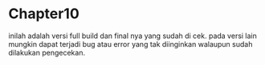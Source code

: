 # Chapter10

inilah adalah versi full build dan final nya yang sudah di cek.
pada versi lain mungkin dapat terjadi bug atau error yang tak diinginkan walaupun sudah dilakukan pengecekan.
 
